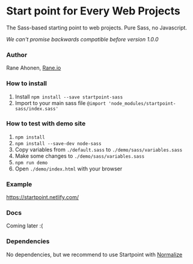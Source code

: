 # Start point for Every Web Projects

The Sass-based starting point to web projects. Pure Sass, no Javascript.

*We can't promise backwards compatible before version 1.0.0*


### Author

Rane Ahonen, [Rane.io](https://rane.io)


### How to install

1. Install `npm install --save startpoint-sass`
1. Import to your main sass file `@import 'node_modules/startpoint-sass/index.sass'`


### How to test with demo site

1. `npm install`
1. `npm install --save-dev node-sass`
1. Copy variables from `./default.sass` to `./demo/sass/variables.sass`
1. Make some changes to `./demo/sass/variables.sass`
1. `npm run demo`
1. Open `./demo/index.html` with your browser


### Example

https://startpoint.netlify.com/


### Docs

Coming later :(


### Dependencies

No dependencies, but we recommend to use Startpoint with [Normalize](https://necolas.github.io/normalize.css/)
